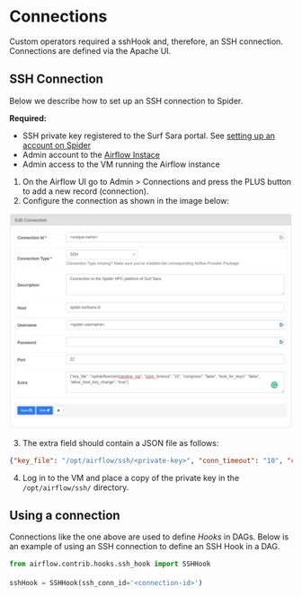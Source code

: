 # Connections

Custom operators required a sshHook and, therefore, an SSH connection. Connections are defined via the Apache UI. 

## SSH Connection

Below we describe how to set up an SSH connection to Spider.

**Required:**
* SSH private key registered to the Surf Sara portal. See [setting up an account on Spider](http://doc.spider.surfsara.nl/en/latest/Pages/getting_started.html#setting-up-your-account)
* Admin account to the [Airflow Instace](http://caroline.citg.tudelft.nl:8080/)
* Admin access to the VM running the Airflow instance

1. On the Airflow UI go to Admin > Connections and press the PLUS button to add a new record (connection).
2. Configure the connection as shown in the image below:

![SSH connection](assets/img/ssh-connection.png)

3. The extra field should contain a JSON file as follows:

```json
{"key_file": "/opt/airflow/ssh/<private-key>", "conn_timeout": "10", "compress": "false", "look_for_keys": "false", "allow_host_key_change": "true"}
```
4. Log in to the VM and place a copy of the private key in the `/opt/airflow/ssh/` directory.

## Using a connection

Connections like the one above are used to define *Hooks* in DAGs. Below is an example of using an SSH connection to define an SSH Hook in a DAG.

```python
from airflow.contrib.hooks.ssh_hook import SSHHook

sshHook = SSHHook(ssh_conn_id='<connection-id>') 

```